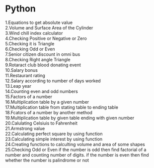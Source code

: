 # Python
1.Equations to get absolute value <br />
2.Volume and Surface Area of the Cylinder <br />
3.Wind chill index calculator <br />
4.Checking Positive or Negative or Zero <br />
5.Checking it is Triangle <br />
6.Checking Odd or Even <br />
7.Senior citizen discount in omni bus <br />
8.Checking Right angle Triangle <br />
9.Rotaract club blood donating event <br />
10.Salary bonus <br />
11.Restaurant rating <br />
12.Salary according to number of days worked <br />
13.Leap year <br />
14.Counting even and odd numbers <br />
15.Factors of a number <br />
16.Multiplication table by a given number <br />
17.Multiplication table from stating table to ending table <br />
18.Fcators of a number by another method <br />
19.Multiplication table by given table ending with given number <br />
20.Calulating Celsiuis to Fahrenheit <br />
21.Armstrong value <br />
22.Calculating perfect square by using function <br />
23.Calculating simple interest by using function <br />
24.Creating functions to calculting volume and area of some shapes <br />
25.Checking Odd or Even if the number is odd then find factorial of a number and counting number of digits. if the number is even then find whether the number is palindrome or not <br />
